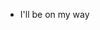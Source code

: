 - I'll be on my way

<!---
Mayflis/Mayflis is a ✨ special ✨ repository because its `README.md` (this file) appears on your GitHub profile.
You can click the Preview link to take a look at your changes.
--->
